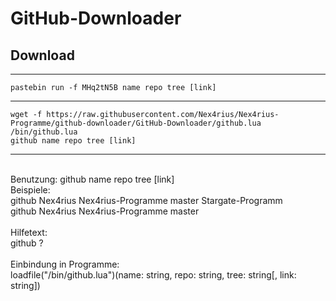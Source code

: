 <h1>GitHub-Downloader</h1>

<h2>Download</h2>
<hr>
<code>pastebin run -f MHq2tN5B name repo tree [link]</code>
<hr>
<code>wget -f https://raw.githubusercontent.com/Nex4rius/Nex4rius-Programme/github-downloader/GitHub-Downloader/github.lua /bin/github.lua</code><br />
<code>github name repo tree [link]</code>
<hr><br />
Benutzung: github name repo tree [link]<br />
Beispiele:<br />
github Nex4rius Nex4rius-Programme master Stargate-Programm<br />
github Nex4rius Nex4rius-Programme master<br />
<br />
Hilfetext:<br />
github ?<br />
<br />
Einbindung in Programme:<br />
loadfile("/bin/github.lua")(name: string, repo: string, tree: string[, link: string])
